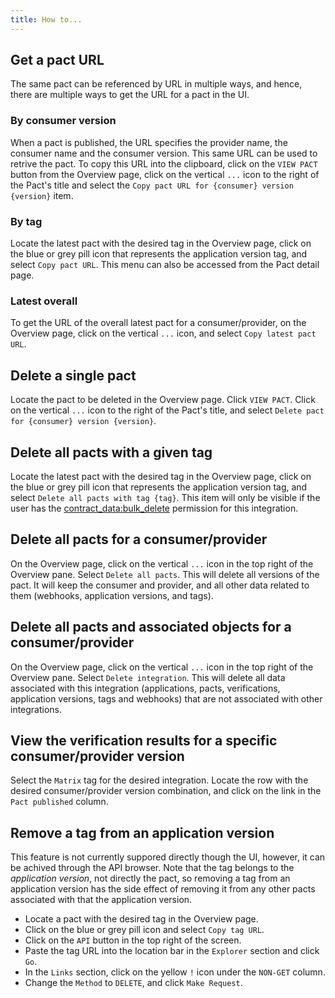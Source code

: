 ```yaml
---
title: How to...
---
```


## Get a pact URL

The same pact can be referenced by URL in multiple ways, and hence, there are multiple ways to get the URL for a pact in the UI.

### By consumer version

When a pact is published, the URL specifies the provider name, the consumer name and the consumer version. This same URL can be used to retrive the pact. To copy this URL into the clipboard, click on the `VIEW PACT` button from the Overview page, click on the vertical `...` icon to the right of the Pact's title and select the `Copy pact URL for {consumer} version {version}` item.

### By tag

Locate the latest pact with the desired tag in the Overview page, click on the blue or grey pill icon that represents the application version tag, and select `Copy pact URL`. This menu can also be accessed from the Pact detail page.

### Latest overall

To get the URL of the overall latest pact for a consumer/provider, on the Overview page, click on the vertical `...` icon, and select `Copy latest pact URL`.

## Delete a single pact

Locate the pact to be deleted in the Overview page. Click `VIEW PACT`. Click on the vertical `...` icon to the right of the Pact's title, and select `Delete pact for {consumer} version {version}`.

## Delete all pacts with a given tag

Locate the latest pact with the desired tag in the Overview page, click on the blue or grey pill icon that represents the application version tag, and select `Delete all pacts with tag {tag}`. This item will only be visible if the user has the [contract_data:bulk_delete](/docs/permissions/permissions#contract_databulk_delete) permission for this integration.

## Delete all pacts for a consumer/provider

On the Overview page, click on the vertical `...` icon in the top right of the Overview pane. Select `Delete all pacts`. This will delete all versions of the pact. It will keep the consumer and provider, and all other data related to them (webhooks, application versions, and tags).

## Delete all pacts and associated objects for a consumer/provider

On the Overview page, click on the vertical `...` icon in the top right of the Overview pane. Select `Delete integration`. This will delete all data associated with this integration (applications, pacts, verifications, application versions, tags and webhooks) that are not associated with other integrations.

## View the verification results for a specific consumer/provider version

Select the `Matrix` tag for the desired integration. Locate the row with the desired consumer/provider version combination, and click on the link in the `Pact published` column.

## Remove a tag from an application version

This feature is not currently suppored directly though the UI, however, it can be achived through the API browser. Note that the tag belongs to the *application version*, not directly the pact, so removing a tag from an application version has the side effect of removing it from any other pacts associated with that the application version.

* Locate a pact with the desired tag in the Overview page.
* Click on the blue or grey pill icon and select `Copy tag URL`.
* Click on the `API` button in the top right of the screen.
* Paste the tag URL into the location bar in the `Explorer` section and click `Go`.
* In the `Links` section, click on the yellow `!` icon under the `NON-GET` column.
* Change the `Method` to `DELETE`, and click `Make Request`.
